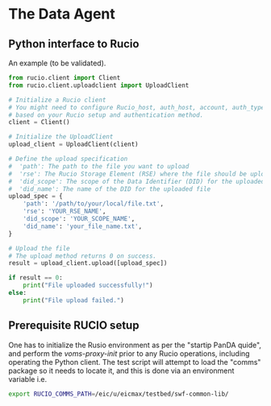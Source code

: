 # The Data Agent

## Python interface to Rucio


An example (to be validated).

```python
from rucio.client import Client
from rucio.client.uploadclient import UploadClient

# Initialize a Rucio client
# You might need to configure Rucio_host, auth_host, account, auth_type and creds
# based on your Rucio setup and authentication method.
client = Client()

# Initialize the UploadClient
upload_client = UploadClient(client)

# Define the upload specification
#  'path': The path to the file you want to upload
#  'rse': The Rucio Storage Element (RSE) where the file should be uploaded
#  'did_scope': The scope of the Data Identifier (DID) for the uploaded file
#  'did_name': The name of the DID for the uploaded file
upload_spec = {
    'path': '/path/to/your/local/file.txt',
    'rse': 'YOUR_RSE_NAME',
    'did_scope': 'YOUR_SCOPE_NAME',
    'did_name': 'your_file_name.txt',
}

# Upload the file
# The upload method returns 0 on success.
result = upload_client.upload([upload_spec])

if result == 0:
    print("File uploaded successfully!")
else:
    print("File upload failed.")
```

## Prerequisite RUCIO setup

One has to initialize the Rusio environment as per the "startip PanDA quide",
and perform the _voms-proxy-init_ prior to any Rucio operations, including operating
the Python client. The test script will attempt to load the "comms" package
so it needs to locate it, and this is done via an environment variable i.e.

```bash
export RUCIO_COMMS_PATH=/eic/u/eicmax/testbed/swf-common-lib/
```

